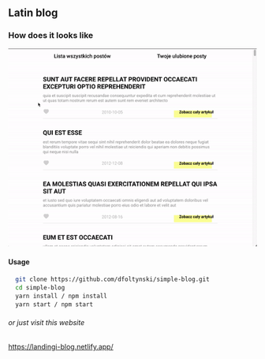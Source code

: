## Latin blog

### How does it looks like

<a href="https://landingi-blog.netlify.app/" target="_blank"><img src="./example.gif"></a>

#### Usage

```bash
  git clone https://github.com/dfoltynski/simple-blog.git
  cd simple-blog
  yarn install / npm install
  yarn start / npm start
```

###### or just visit this website

https://landingi-blog.netlify.app/

